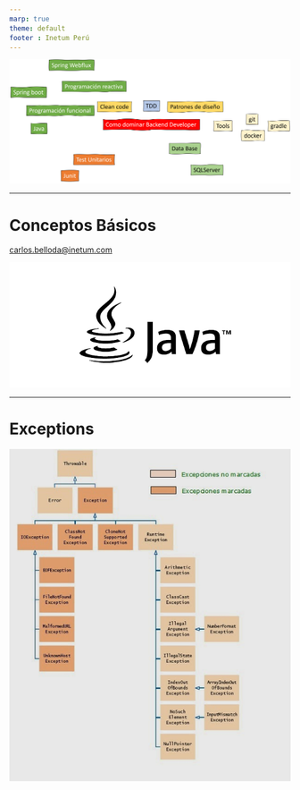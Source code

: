 ```yaml
---
marp: true
theme: default 
footer : Inetum Perú
---
```


![bg left:90% 90% ](img/roadmap.png)

---

# Conceptos Básicos
carlos.belloda@inetum.com

![bg left:40% 100% ](img/java.png)



---

# Exceptions
![Alt text](java-excepciones-checked-unchecked.jpg)